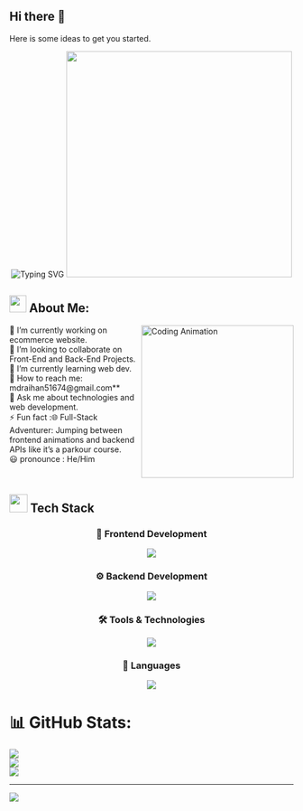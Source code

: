 
## Hi there 👋

Here is some ideas to get you started.

<div align="center">
<!-- Animated typing with multiple lines -->
<img src="https://readme-typing-svg.demolab.com?font=Fira+Code&size=22&duration=4000&pause=1000&color=00D9FF&center=true&vCenter=true&multiline=true&width=600&height=120&lines=Full-Stack+Web+Developer+%F0%9F%9A%80;MERN+Stack+Specialist+%F0%9F%92%BB;From+Bangladesh" alt="Typing SVG" />

<!-- Animated divider -->
<img src="https://user-images.githubusercontent.com/74038190/212284100-561aa473-3905-4a80-b561-0d28506553ee.gif" width="400">
</div>

## <img src="https://media.giphy.com/media/iY8CRBdQXODJSCERIr/giphy.gif" width="30">   About Me:

<img align="right" height="270" src="https://user-images.githubusercontent.com/74038190/229223263-cf2e4b07-2615-4f87-9c38-e37600f8381a.gif" alt="Coding Animation" />
🔭 I’m currently working on ecommerce website.<br>👯 I’m looking to collaborate on Front-End and Back-End Projects.<br>🌱 I’m currently learning web dev. <br>📧 How to reach me: mdraihan51674@gmail.com** <br> 💬 Ask me about technologies and web development.<br>⚡ Fun fact :🌐 Full-Stack Adventurer: Jumping between frontend animations and backend APIs like it’s a parkour course.<br> 😃 pronounce : He/Him

<br clear="right"/>



## <img src="https://media2.giphy.com/media/QssGEmpkyEOhBCb7e1/giphy.gif?cid=ecf05e47a0n3gi1bfqntqmob8g9aid1oyj2wr3ds3mg700bl&rid=giphy.gif" width="32"> Tech Stack


<div align="center">

### 🎨 **Frontend Development**
<img src="https://skillicons.dev/icons?i=html,css,js,react,tailwind,bootstrap,materialui,figma&theme=dark" />

### ⚙️ **Backend Development**
<img src="https://skillicons.dev/icons?i=nodejs,express,mongodb,mysql,firebase&theme=dark" />

### 🛠️ **Tools & Technologies**
<img src="https://skillicons.dev/icons?i=git,github,vscode,vercel,netlify&theme=dark" />

### 📱 **Languages**
<img src="https://skillicons.dev/icons?i=cpp,java,js&theme=dark" />

</div>






# 📊 GitHub Stats:





![](https://github-readme-stats.vercel.app/api?username=raihan51674&theme=dark&hide_border=false&include_all_commits=false&count_private=false)<br/>
![](https://nirzak-streak-stats.vercel.app/?user=raihan51674&theme=dark&hide_border=false)<br/>
![](https://github-readme-stats.vercel.app/api/top-langs/?username=raihan51674&theme=dark&hide_border=false&include_all_commits=false&count_private=false&layout=compact)

---
[![](https://visitcount.itsvg.in/api?id=raihan51674&icon=0&color=0)](https://visitcount.itsvg.in)

<!-- Proudly created with GPRM ( https://gprm.itsvg.in ) -->
